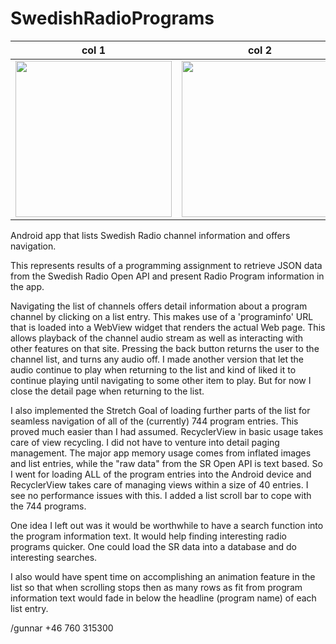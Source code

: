 # SwedishRadioPrograms

| col 1      | col 2      |
|------------|-------------|
| <img src="https://drive.google.com/file/d/1jxBWRFrzTccdU-vTztz4vQ1b_YkZTO8j/view?usp=sharing" width="250"> | <img src="https://drive.google.com/file/d/1Obj_zp99muvu44ZqxGGrHmwDr-oXsRbH/view?usp=sharing" width="250"> 

Android app that lists Swedish Radio channel information and offers navigation.

This represents results of a programming assignment to retrieve JSON data from the
Swedish Radio Open API and present Radio Program information in the app.

Navigating the list of channels offers detail information about a program channel
by clicking on a list entry. This makes use of a 'programinfo' URL that is
loaded into a WebView widget that renders the actual Web page.
This allows playback of the channel audio stream as well as interacting with
other features on that site.  Pressing the back button returns the user to the channel list,
and turns any audio off. I made another version that let the audio continue to play
when returning to the list and kind of liked it to continue playing until navigating to
some other item to play.  But for now I close the detail page when returning to the list.

I also implemented the Stretch Goal of loading further parts of the list
for seamless navigation of all of the (currently) 744 program entries.
This proved much easier than I had assumed.
RecyclerView in basic usage takes care of view recycling.
I did not have to venture into detail paging management.
The major app memory usage comes from inflated images and list entries,
while the "raw data" from the SR Open API is text based.
So I went for loading ALL of the program entries
into the Android device and RecyclerView takes care of
managing views within a size of 40 entries.
I see no performance issues with this.
I added a list scroll bar to cope with the 744 programs.

One idea I left out was it would be worthwhile to have a search function into the
program information text.  It would help finding interesting radio programs quicker.
One could load the SR data into a database and do interesting searches.

I also would have spent time on accomplishing an animation feature in the list
so that when scrolling stops then as many rows as fit from program information text would fade in
below the headline (program name) of each list entry.

/gunnar  +46 760 315300

